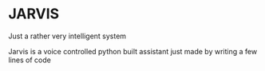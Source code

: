 # JARVIS

Just a rather very intelligent system

Jarvis is a voice controlled python built assistant just made by writing a few lines of code